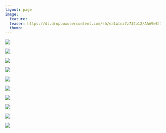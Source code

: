 ```yaml
---
layout: page
image:
  feature:
  teaser: https://dl.dropboxusercontent.com/sh/ea1wtnz7z734o12/AAA9wSf1f1UwN_B8ZHMc1JM2a/luontokuvat/kev%C3%A4t/DS17680-245px.jpg
  thumb:
---
```


[![](https://dl.dropboxusercontent.com/sh/ea1wtnz7z734o12/AABCoiUvIm_Ct8tM1W4ry4_5a/luontokuvat/kev%C3%A4t/DS17596-800px.jpg)](https://dl.dropboxusercontent.com/sh/ea1wtnz7z734o12/AAB5UPcmXjEGL9P90PvIvwT9a/luontokuvat/kev%C3%A4t/DS17596.jpg)

[![](https://dl.dropboxusercontent.com/sh/ea1wtnz7z734o12/AADU8JyN-7HYdzF6_aNhIIlXa/luontokuvat/kev%C3%A4t/DS17610-800px.jpg)](https://dl.dropboxusercontent.com/sh/ea1wtnz7z734o12/AADs8J_zwlQO6KL47e2T2prca/luontokuvat/kev%C3%A4t/DS17610.jpg)

[![](https://dl.dropboxusercontent.com/sh/ea1wtnz7z734o12/AAAAzAGWscg3bixvb9NwV79Ra/luontokuvat/kev%C3%A4t/DS17614-800px.jpg)](https://dl.dropboxusercontent.com/sh/ea1wtnz7z734o12/AAA_734K9ciI-H0JYcHrQeQha/luontokuvat/kev%C3%A4t/DS17614.jpg)

[![](https://dl.dropboxusercontent.com/sh/ea1wtnz7z734o12/AABM6wkogi2PlMzmyTeeHj3ra/luontokuvat/kev%C3%A4t/DS17626-800px.jpg)](https://dl.dropboxusercontent.com/sh/ea1wtnz7z734o12/AABCEpKnQZpzRNPzekeTRDH2a/luontokuvat/kev%C3%A4t/DS17626.jpg)

[![](https://dl.dropboxusercontent.com/sh/ea1wtnz7z734o12/AAAHrQYQ0bOb62iHyoJleot8a/luontokuvat/kev%C3%A4t/DS17658-800px.jpg)](https://dl.dropboxusercontent.com/sh/ea1wtnz7z734o12/AAAA2zFwyWKdPgDW0FodfECNa/luontokuvat/kev%C3%A4t/DS17658.jpg)

[![](https://dl.dropboxusercontent.com/sh/ea1wtnz7z734o12/AADml7y-g20By37KMUUiRaK8a/luontokuvat/kev%C3%A4t/DS17662-800px.jpg)](https://dl.dropboxusercontent.com/sh/ea1wtnz7z734o12/AADoRxe0scQiXf02JizKu4Wqa/luontokuvat/kev%C3%A4t/DS17662.jpg)

[![](https://dl.dropboxusercontent.com/sh/ea1wtnz7z734o12/AAApn9PXbovWYH327RHBuA7Ra/luontokuvat/kev%C3%A4t/DS17663-800px.jpg)](https://dl.dropboxusercontent.com/sh/ea1wtnz7z734o12/AAA17A8X7W6qVEFW63lfcWASa/luontokuvat/kev%C3%A4t/DS17663.jpg)

[![](https://dl.dropboxusercontent.com/sh/ea1wtnz7z734o12/AADux94p2vW0e3Kgt73i8n-Sa/luontokuvat/kev%C3%A4t/DS17665-800px.jpg)](https://dl.dropboxusercontent.com/sh/ea1wtnz7z734o12/AABjFdEKyMZKDcpK8Oqm2YK4a/luontokuvat/kev%C3%A4t/DS17665.jpg)

[![](https://dl.dropboxusercontent.com/sh/ea1wtnz7z734o12/AADyUWM8QXdaiz_sOez5bil-a/luontokuvat/kev%C3%A4t/DS17668-800px.jpg)](https://dl.dropboxusercontent.com/sh/ea1wtnz7z734o12/AABVIuO1zjmpG9mPYubtgIJJa/luontokuvat/kev%C3%A4t/DS17668.jpg)

[![](https://dl.dropboxusercontent.com/sh/ea1wtnz7z734o12/AAAp7uvdFAHJPPLVQQ26GRzDa/luontokuvat/kev%C3%A4t/DS17680-800px.jpg)](https://dl.dropboxusercontent.com/sh/ea1wtnz7z734o12/AAA6aOBfBq0ElDwA4F1q1xTHa/luontokuvat/kev%C3%A4t/DS17680.jpg)
